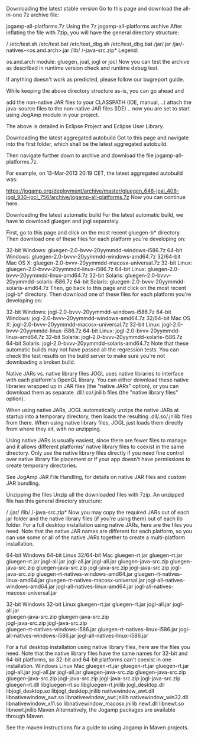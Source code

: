 Downloading the latest stable version
Go to this page and download the all-in-one 7z archive file:

jogamp-all-platforms.7z
Using the 7z jogamp-all-platforms archive
After inflating the file with 7zip, you will have the general directory structure:

<jogamp-all-platforms>/
<jogamp-all-platforms>/etc/test.sh
<jogamp-all-platforms>/etc/test.bat
<jogamp-all-platforms>/etc/test_dbg.sh
<jogamp-all-platforms>/etc/test_dbg.bat
<jogamp-all-platforms>/jar/<module>.jar
<jogamp-all-platforms>/jar/<module>-natives-<os.and.arch>.jar
<jogamp-all-platforms>/lib/
<jogamp-all-platforms>/<module>-java-src.zip*
Legend:

os.and.arch
module: gluegen, joal, jogl or jocl
Now you can test the archive as described in runtime version check and runtime debug test.

If anything doesn't work as predicted, please follow our bugreport guide.

While keeping the above directory structure as-is, you can go ahead and

add the non-native JAR files to your CLASSPATH (IDE, manual, ..)
attach the java-source files to the non-native JAR files (IDE)
.. now you are set to start using JogAmp module in your project.

The above is detailed in Eclipse Project and Eclipse User Library.

Downloading the latest aggregated autobuild
Got to this page and navigate into the first folder, which shall be the latest aggregated autobuild.

Then navigate further down to archive and download the file jogamp-all-platforms.7z.

For example, on 13-Mar-2013 20:19 CET, the latest aggregated autobuild was:

https://jogamp.org/deployment/archive/master/gluegen_646-joal_408-jogl_930-jocl_756/archive/jogamp-all-platforms.7z
Now you can continue here.

Downloading the latest automatic build
For the latest automatic build, we have to download gluegen and jogl separately.

First, go to this page and click on the most recent gluegen-b* directory. Then download one of these files for each platform you're developing on:

32-bit Windows: gluegen-2.0-bvvv-20yymmdd-windows-i586.7z
64-bit Windows: gluegen-2.0-bvvv-20yymmdd-windows-amd64.7z
32/64-bit Mac OS X: gluegen-2.0-bvvv-20yymmdd-macosx-universal.7z
32-bit Linux: gluegen-2.0-bvvv-20yymmdd-linux-i586.7z
64-bit Linux: gluegen-2.0-bvvv-20yymmdd-linux-amd64.7z
32-bit Solaris: gluegen-2.0-bvvv-20yymmdd-solaris-i586.7z
64-bit Solaris: gluegen-2.0-bvvv-20yymmdd-solaris-amd64.7z
Then, go back to this page and click on the most recent jogl-b* directory. Then download one of these files for each platform you're developing on:

32-bit Windows: jogl-2.0-bvvv-20yymmdd-windows-i586.7z
64-bit Windows: jogl-2.0-bvvv-20yymmdd-windows-amd64.7z
32/64-bit Mac OS X: jogl-2.0-bvvv-20yymmdd-macosx-universal.7z
32-bit Linux: jogl-2.0-bvvv-20yymmdd-linux-i586.7z
64-bit Linux: jogl-2.0-bvvv-20yymmdd-linux-amd64.7z
32-bit Solaris: jogl-2.0-bvvv-20yymmdd-solaris-i586.7z
64-bit Solaris: jogl-2.0-bvvv-20yymmdd-solaris-amd64.7z
Note that these automatic builds may not have passed all the regression tests. You can check the test results on the build server to make sure you're not downloading a broken build.

Native JARs vs. native library files
JOGL uses native libraries to interface with each platform's OpenGL library. You can either download these native libraries wrapped up in JAR files (the "native JARs" option), or you can download them as separate .dll/.so/.jnilib files (the "native library files" option).

When using native JARs, JOGL automatically unzips the native JARs at startup into a temporary directory, then loads the resulting .dll/.so/.jnilib files from there. When using native library files, JOGL just loads them directly from where they sit, with no unzipping.

Using native JARs is usually easiest, since there are fewer files to manage and it allows different platforms' native library files to coexist in the same directory. Only use the native library files directly if you need fine control over native library file placement or if your app doesn't have permissions to create temporary directories.

See JogAmp JAR File Handling, for details on native JAR files and custom JAR bundling.

Unzipping the files
Unzip all the downloaded files with 7zip. An unzipped file has this general directory structure:

<archive>/
<archive>/jar/
<archive>/lib/
<archive>/<module>-java-src.zip*
Now you may copy the required JARs out of each jar folder and the native library files (if you're using them) out of each lib folder. For a full desktop installation using native JARs, here are the files you need. Note that the native JAR names are different for each platform, so you can use some or all of the native JARs together to create a multi-platform installation.

64-bit Windows	64-bit Linux	32/64-bit Mac
gluegen-rt.jar	gluegen-rt.jar	gluegen-rt.jar
jogl-all.jar	jogl-all.jar	jogl-all.jar
gluegen-java-src.zip	gluegen-java-src.zip	gluegen-java-src.zip
jogl-java-src.zip	jogl-java-src.zip	jogl-java-src.zip
gluegen-rt-natives-windows-amd64.jar	gluegen-rt-natives-linux-amd64.jar	gluegen-rt-natives-macosx-universal.jar
jogl-all-natives-windows-amd64.jar	jogl-all-natives-linux-amd64.jar	jogl-all-natives-macosx-universal.jar

32-bit Windows	32-bit Linux
gluegen-rt.jar	gluegen-rt.jar
jogl-all.jar	jogl-all.jar	
gluegen-java-src.zip	gluegen-java-src.zip	
jogl-java-src.zip	jogl-java-src.zip	
gluegen-rt-natives-windows-i586.jar	gluegen-rt-natives-linux-i586.jar
jogl-all-natives-windows-i586.jar	jogl-all-natives-linux-i586.jar

For a full desktop installation using native library files, here are the files you need. Note that the native library files have the same names for 32-bit and 64-bit platforms, so 32-bit and 64-bit platforms can't coexist in one installation.
Windows	Linux	Mac
gluegen-rt.jar	gluegen-rt.jar	gluegen-rt.jar
jogl-all.jar	jogl-all.jar	jogl-all.jar
gluegen-java-src.zip	gluegen-java-src.zip	gluegen-java-src.zip
jogl-java-src.zip	jogl-java-src.zip	jogl-java-src.zip
gluegen-rt.dll	libgluegen-rt.so	libgluegen-rt.jnilib
jogl_desktop.dll	libjogl_desktop.so	libjogl_desktop.jnilib
nativewindow_awt.dll	libnativewindow_awt.so	libnativewindow_awt.jnilib
nativewindow_win32.dll	libnativewindow_x11.so	libnativewindow_macosx.jnilib
newt.dll	libnewt.so	libnewt.jnilib
Maven
Alternatively, the Jogamp packages are available through Maven.

See the maven instructions for a guide to using Jogamp in Maven projects.